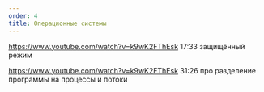 ```yaml
---
order: 4
title: Операционные системы
---
```


<https://www.youtube.com/watch?v=k9wK2FThEsk> 17:33 защищённый режим

<https://www.youtube.com/watch?v=k9wK2FThEsk> 31:26 про разделение программы на процессы и потоки